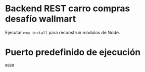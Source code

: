 # Backend REST carro compras desafío wallmart

Ejecutar ```nmp install``` para reconstruir módulos de Node.


# Puerto predefinido de ejecución

```` 8080 ````
